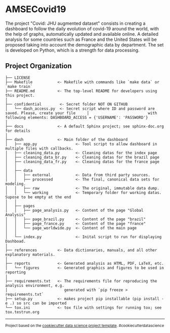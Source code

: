 AMSECovid19
==============================

The project "Covid: JHU augmented dataset" consists in creating a dashboard to follow the daily evolution of covid-19 around the world, with the help of graphs, automatically updated and available online. A detailed analysis for some countries such as France and the United States will be proposed taking into account the demographic data by department. The set is developed on Python, which is a strength for data processing.

Project Organization
------------

    ├── LICENSE
    ├── Makefile           <- Makefile with commands like `make data` or `make train`
    ├── README.md          <- The top-level README for developers using this project.
    │
    ├── confidential        <- Secret folder NOT ON GITHUB 
    │   └── dash_access.py  <- Secret script where ID and password are saved. Please, create your file     │                          with following elements: DASHBOARD_ACCESS = {'USERNAME': 'PASSWORD'}
    │
    ├── docs               <- A default Sphinx project; see sphinx-doc.org for details
    │
    ├── dash               <- Main folder of the dashboard
    │   ├── app.py                 <- Tool script to allow dashboard in multiple files with callbacks.
    │   ├── cleaning_data.py       <- Cleaning datas for the index page
    │   ├── cleaning_data_br.py    <- Cleaning datas for the brazil page
    │   ├── cleaning_data_fr.py    <- Cleaning datas for the france page
    │   │
    │   ├── data                  
    │   │   ├── external           <- Data from third party sources.
    │   │   ├── processed          <- The final, canonical data sets for modeling.
    │   │   ├── raw                <- The original, immutable data dump.
    │   │   └── working            <- Temporary folder for working datas. Supose to be empty at the end
    │   │
    │   ├── pages                 
    │   │   ├── page_analysis.py   <- Content of the page "Global Analysis"
    │   │   ├── page_brazil.py     <- Content of the page "brazil"
    │   │   ├── page_france.py     <- Content of the page "france"
    │   │   └── page_worldwide.py  <- Content of the main page
    │   │
    │   └── index.py               <- Inital script to run for displaying Dashboad.
    │
    ├── references         <- Data dictionaries, manuals, and all other explanatory materials.
    │
    ├── reports            <- Generated analysis as HTML, PDF, LaTeX, etc.
    │   └── figures        <- Generated graphics and figures to be used in reporting
    │
    ├── requirements.txt   <- The requirements file for reproducing the analysis environment, e.g.
    │                         generated with `pip freeze > requirements.txt`
    ├── setup.py           <- makes project pip installable (pip install -e .) so src can be imported
    └── tox.ini            <- tox file with settings for running tox; see tox.testrun.org


--------

<p><small>Project based on the <a target="_blank" href="http://git.equancy.io/tools/cookiecutter-data-science-project/">cookiecutter data science project template</a>. #cookiecutterdatascience</small></p>

